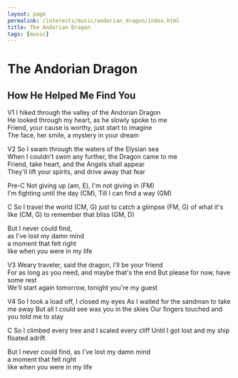 ```yaml
---
layout: page
permalink: /interests/music/andorian_dragon/index.html
title: The Andorian Dragon
tags: [music]
---
```


# The Andorian Dragon
## How He Helped Me Find You

V1
I hiked through the valley of the Andorian Dragon  
He looked through my heart, as he slowly spoke to me  
Friend, your cause is worthy, just start to imagine  
The face, her smile, a mystery in your dream   

V2
So I swam through the waters of the Elysian sea  
When I couldn't swim any further, the Dragon came to me  
Friend, take heart, and the Angels shall appear  
They'll lift your spirits, and drive away that fear  

Pre-C
Not giving up (am, E), I'm not giving in (FM)  
I'm fighting until the day (CM), Till I can find a way (GM)

C
So I travel the world (CM, G)
just to catch a glimpse (FM, G)
of what it's like (CM, G)
to remember that bliss (GM, D)

But I never could find,  
as I've lost my damn mind  
a moment that felt right  
like when you were in my life  

V3
Weary traveler, said the dragon, I'll be your friend  
For as long as you need, and maybe that's the end
But please for now, have some rest  
We'll start again tomorrow, tonight you're my guest  

V4
So I took a load off, I closed my eyes
As I waited for the sandman to take me away
But all I could see was you in the skies
Our fingers touched and you told me to stay

C
So I climbed every tree
and I scaled every cliff
Until I got lost and 
my ship floated adrift

But I never could find,
as I've lost my damn mind  
a moment that felt right  
like when you were in my life 


